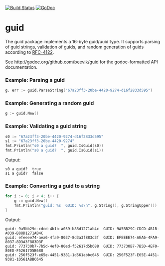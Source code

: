 [![Build Status](https://travis-ci.org/beevik/guid.svg?branch=master)](https://travis-ci.org/beevik/guid)
[![GoDoc](https://godoc.org/github.com/beevik/guid?status.svg)](https://godoc.org/github.com/beevik/guid)

guid
====

The guid package implements a 16-byte guid/uuid type. It supports parsing
of guid strings, validation of guids, and random generation of guids
according to [RFC-4122](http://www.ietf.org/rfc/rfc4122.txt).

See http://godoc.org/github.com/beevik/guid for the godoc-formatted API
documentation.

### Example: Parsing a guid

```go
g, err := guid.ParseString("67a23ff3-20be-4420-9274-d16f2833d595")
```

### Example: Generating a random guid

```go
g := guid.New()
```

### Example: Validating a guid string

```go
s0 := "67a23ff3-20be-4420-9274-d16f2833d595"
s1 := "67a23ff3-20be-4420-9274"
fmt.Println("s0 a guid?  ", guid.IsGuid(s0))
fmt.Println("s0 a guid?  ", guid.IsGuid(s1))
```

Output:
```
s0 a guid?  true
s1 a guid?  false
```

### Example: Converting a guid to a string

```go
for i := 0; i < 4; i++ {
	g := guid.New()
	fmt.Println("guid: %s  GUID: %s\n", g.String(), g.StringUpper())
}
```

Output:
```
guid: 9a5bb29c-cdcd-4b1b-a039-b88d1271ab4c  GUID: 9A5BB29C-CDCD-4B1B-A039-B88D1271AB4C
guid: efeeee74-aea6-4fa9-8037-8d3a3f883d3f  GUID: EFEEEE74-AEA6-4FA9-8037-8D3A3F883D3F
guid: 773730b7-7b5d-4ef0-80ed-f52617d5b688  GUID: 773730B7-7B5D-4EF0-80ED-F52617D5B688
guid: 256f523f-e65e-4451-9381-1d561abbc645  GUID: 256F523F-E65E-4451-9381-1D561ABBC645
```
